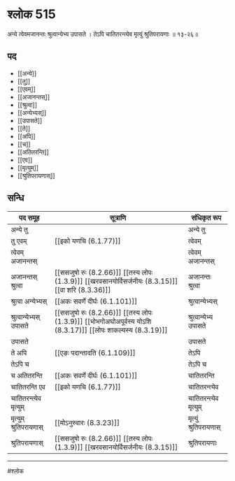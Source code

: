 # श्लोक 515

अन्ये त्वेवमजानन्तः श्रुत्वान्येभ्य उपासते ।
तेऽपि चातितरन्त्येव मृत्युं श्रुतिपरायणाः ॥ १३-२६॥


## पद 

- [[अन्ये]]
- [[तु]]
- [[एवम्]]
- [[अजानन्तस्]]
- [[श्रुत्वा]]
- [[अन्येभ्यस्]]
- [[उपासते]]
- [[ते]]
- [[अपि]]
- [[च]]
- [[अतितरन्ति]]
- [[एव]]
- [[मृत्युम्]]
- [[श्रुतिपरायणास्]]

## सन्धि

| पद समूह | सूत्राणि | संधिकृत रूप |
| ----- | ----- | ----- |
| अन्ये तु |  | अन्ये तु |
| तु एवम् |  [[इको यणचि (6.1.77)]] | त्वेवम् |
| त्वेवम् अजानन्तस् |  | त्वेवम् अजानन्तस् |
| अजानन्तस् श्रुत्वा |  [[ससजुषो रुः (8.2.66)]] [[तस्य लोपः (1.3.9)]] [[खरवसानयोर्विसर्जनीयः (8.3.15)]] [[वा शरि (8.3.36)]] | अजानन्तः श्रुत्वा |
| श्रुत्वा अन्येभ्यस् |  [[अकः सवर्णे दीर्घः (6.1.101)]] | श्रुत्वान्येभ्यस् |
| श्रुत्वान्येभ्यस् उपासते |  [[ससजुषो रुः (8.2.66)]] [[तस्य लोपः (1.3.9)]] [[भोभगोअघोअपूर्वस्य योऽशि (8.3.17)]] [[लोपः शाकल्यस्य (8.3.19)]] | श्रुत्वान्येभ्य उपासते |
| उपासते |  | उपासते |
| ते अपि |  [[एङः पदान्तादति (6.1.109)]] | तेऽपि |
| तेऽपि च |  | तेऽपि च |
| च अतितरन्ति |  [[अकः सवर्णे दीर्घः (6.1.101)]] | चातितरन्ति |
| चातितरन्ति एव |  [[इको यणचि (6.1.77)]] | चातितरन्त्येव |
| चातितरन्त्येव मृत्युम् |  | चातितरन्त्येव मृत्युम् |
| मृत्युम् श्रुतिपरायणास् |  [[मोऽनुस्वारः (8.3.23)]] | मृत्युं श्रुतिपरायणास् |
| श्रुतिपरायणास् |  [[ससजुषो रुः (8.2.66)]] [[तस्य लोपः (1.3.9)]] [[खरवसानयोर्विसर्जनीयः (8.3.15)]] | श्रुतिपरायणाः |


---

#श्लोक